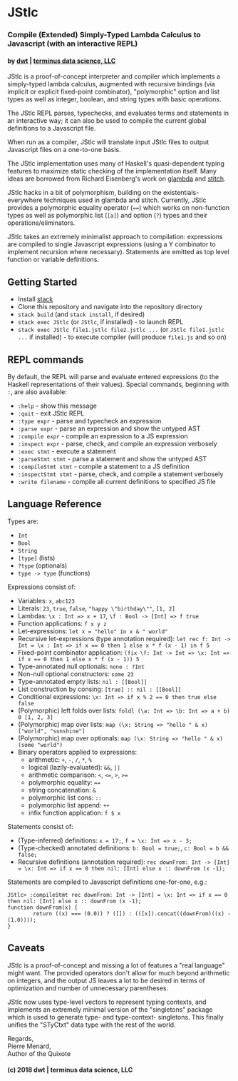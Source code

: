 # JStlc

### Compile (Extended) Simply-Typed Lambda Calculus to Javascript (with an interactive REPL)
#### by [dwt](https://www.github.com/derrickturk) | [terminus data science, LLC](https://www.terminusdatascience.com)

JStlc is a proof-of-concept interpreter and compiler which implements a
simply-typed lambda calculus, augmented with recursive bindings (via implicit
or explicit fixed-point combinator), "polymorphic" option and list types
as well as integer, boolean, and string types with basic operations.

The JStlc REPL parses, typechecks, and evaluates terms and statements in an
interactive way; it can also be used to compile the current global definitions
to a Javascript file.

When run as a compiler, JStlc will translate input JStlc files to output
Javascript files on a one-to-one basis.

The JStlc implementation uses many of Haskell's quasi-dependent typing features
to maximize static checking of the implementation itself. Many ideas are
borrowed from Richard Eisenberg's work on
[glambda](https://github.com/goldfirere/glambda) and
[stitch](https://cs.brynmawr.edu/~rae/papers/2018/stitch/stitch.pdf).

JStlc hacks in a bit of polymorphism, building on the existentials-everywhere
techniques used in glambda and stitch. Currently, JStlc provides a polymorphic
equality operator (`==`) which works on non-function types as well as
polymorphic list (`[a]`) and option (`?`) types and their
operations/eliminators.

JStlc takes an extremely minimalist approach to compilation: expressions
are compiled to single Javascript expressions (using a Y combinator to
implement recursion where necessary).
Statements are emitted as top level function or variable definitions.

## Getting Started

 - Install [stack](https://www.haskellstack.org)
 - Clone this repository and navigate into the repository directory
 - `stack build` (and `stack install`, if desired)
 - `stack exec JStlc` (or `JStlc`, if installed) - to launch REPL
 - `stack exec JStlc file1.jstlc file2.jstlc ...` (or `JStlc file1.jstlc ...` if installed) - to execute compiler (will produce `file1.js` and so on)

## REPL commands

By default, the REPL will parse and evaluate entered expressions (to the
Haskell representations of their values).
Special commands, beginning with `:`, are also available:

 - `:help` - show this message
 - `:quit` - exit JStlc REPL
 - `:type expr` - parse and typecheck an expression
 - `:parse expr` - parse an expression and show the untyped AST
 - `:compile expr` - compile an expression to a JS expression
 - `:inspect expr` - parse, check, and compile an expression verbosely
 - `:exec stmt` - execute a statement
 - `:parseStmt stmt` - parse a statement and show the untyped AST
 - `:compileStmt stmt` - compile a statement to a JS definition
 - `:inspectStmt stmt` - parse, check, and compile a statement verbosely
 - `:write filename` - compile all current definitions to specified JS file

## Language Reference

Types are:
  - `Int`
  - `Bool`
  - `String`
  - `[type]` (lists)
  - `?type` (optionals)
  - `type -> type` (functions)

Expressions consist of:
  - Variables: `x`, `abc123`
  - Literals: `23`, `true`, `false`, `"happy \"birthday\""`, `[1, 2]`
  - Lambdas: `\x : Int => x + 17`, `\f : Bool -> [Int] => f true`
  - Function applications: `f x y z`
  - Let-expressions: `let x = "hello" in x & " world"`
  - Recursive let-expressions (type annotation required): `let rec f: Int -> Int = \x : Int => if x == 0 then 1 else x * f (x - 1) in f 5`
  - Fixed-point combinator application: `(fix \f: Int -> Int => \x: Int => if x == 0 then 1 else x * f (x - 1)) 5`
  - Type-annotated null optionals: `none : ?Int`
  - Non-null optional constructors: `some 23`
  - Type-annotated empty lists: `nil : [[Bool]]`
  - List construction by consing: `[true] :: nil : [[Bool]]`
  - Conditional expressions: `\x: Int => if x % 2 == 0 then true else false`
  - (Polymorphic) left folds over lists: `foldl (\a: Int => \b: Int => a + b) 0 [1, 2, 3]`
  - (Polymorphic) map over lists: `map (\x: String => "hello " & x) ["world", "sunshine"]`
  - (Polymorphic) map over optionals: `map (\x: String => "hello " & x) (some "world")`
  - Binary operators applied to expressions:
    - arithmetic: `+`, `-`, `/`, `*`, `%`
    - logical (lazily-evaluated): `&&`, `||`
    - arithmetic comparison: `<`, `<=`, `>`, `>=`
    - polymorphic equality: `==`
    - string concatenation: `&`
    - polymorphic list cons: `::`
    - polymorphic list append: `++`
    - infix function application: `f $ x`

Statements consist of:
  - (Type-inferred) definitions: `x = 17;`, `f = \x: Int => x - 3;`
  - (Type-checked) annotated definitions: `b: Bool = true;`, `c: Bool = b && false;`
  - Recursive definitions (annotation required): `rec downFrom: Int -> [Int] = \x: Int => if x == 0 then nil: [Int] else x :: downFrom (x -1);`

Statements are compiled to Javascript definitions one-for-one, e.g.:
```
JStlc> :compileStmt rec downFrom: Int -> [Int] = \x: Int => if x == 0 then nil: [Int] else x :: downFrom (x -1);
function downFrom(x) {
        return ((x) === (0.0)) ? ([]) : (([x]).concat((downFrom)((x) - (1.0))));
}
```

## Caveats
JStlc is a proof-of-concept and missing a lot of features a "real language"
might want.
The provided operators don't allow for much beyond arithmetic on integers,
and the output JS leaves a lot to be desired in terms of optimization and
number of unnecessary parentheses.

JStlc now uses type-level vectors to represent typing contexts, and implements
an extremely minimal version of the "singletons" package which is used to
generate type- and type-context- singletons. This finally unifies the "STyCtxt"
data type with the rest of the world.

Regards,  
Pierre Menard,  
Author of the Quixote

#### (c) 2018 dwt | terminus data science, LLC
